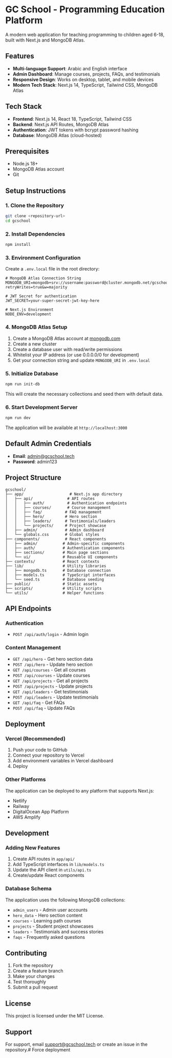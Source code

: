 # GC School - Programming Education Platform

A modern web application for teaching programming to children aged 6-18, built with Next.js and MongoDB Atlas.

## Features

- **Multi-language Support**: Arabic and English interface
- **Admin Dashboard**: Manage courses, projects, FAQs, and testimonials
- **Responsive Design**: Works on desktop, tablet, and mobile devices
- **Modern Tech Stack**: Next.js 14, TypeScript, Tailwind CSS, MongoDB Atlas

## Tech Stack

- **Frontend**: Next.js 14, React 18, TypeScript, Tailwind CSS
- **Backend**: Next.js API Routes, MongoDB Atlas
- **Authentication**: JWT tokens with bcrypt password hashing
- **Database**: MongoDB Atlas (cloud-hosted)

## Prerequisites

- Node.js 18+ 
- MongoDB Atlas account
- Git

## Setup Instructions

### 1. Clone the Repository

```bash
git clone <repository-url>
cd gcschool
```

### 2. Install Dependencies

   ```bash
   npm install
   ```

### 3. Environment Configuration

Create a `.env.local` file in the root directory:

```env
# MongoDB Atlas Connection String
MONGODB_URI=mongodb+srv://username:password@cluster.mongodb.net/gcschool?retryWrites=true&w=majority

# JWT Secret for authentication
JWT_SECRET=your-super-secret-jwt-key-here

# Next.js Environment
NODE_ENV=development
```

### 4. MongoDB Atlas Setup

1. Create a MongoDB Atlas account at [mongodb.com](https://www.mongodb.com/atlas)
2. Create a new cluster
3. Create a database user with read/write permissions
4. Whitelist your IP address (or use 0.0.0.0/0 for development)
5. Get your connection string and update `MONGODB_URI` in `.env.local`

### 5. Initialize Database

```bash
npm run init-db
```

This will create the necessary collections and seed them with default data.

### 6. Start Development Server

   ```bash
   npm run dev
   ```

The application will be available at `http://localhost:3000`

## Default Admin Credentials

- **Email**: admin@gcschool.tech
- **Password**: admin123

## Project Structure

```
gcschool/
├── app/                    # Next.js app directory
│   ├── api/               # API routes
│   │   ├── auth/          # Authentication endpoints
│   │   ├── courses/       # Course management
│   │   ├── faq/          # FAQ management
│   │   ├── hero/         # Hero section
│   │   ├── leaders/      # Testimonials/leaders
│   │   └── projects/     # Project showcase
│   ├── admin/            # Admin dashboard
│   └── globals.css       # Global styles
├── components/           # React components
│   ├── admin/           # Admin-specific components
│   ├── auth/            # Authentication components
│   ├── sections/        # Main page sections
│   └── ui/              # Reusable UI components
├── contexts/            # React contexts
├── lib/                 # Utility libraries
│   ├── mongodb.ts       # Database connection
│   ├── models.ts        # TypeScript interfaces
│   └── seed.ts          # Database seeding
├── public/              # Static assets
├── scripts/             # Utility scripts
└── utils/               # Helper functions
```

## API Endpoints

### Authentication
- `POST /api/auth/login` - Admin login

### Content Management
- `GET /api/hero` - Get hero section data
- `POST /api/hero` - Update hero section
- `GET /api/courses` - Get all courses
- `POST /api/courses` - Update courses
- `GET /api/projects` - Get all projects
- `POST /api/projects` - Update projects
- `GET /api/leaders` - Get testimonials
- `POST /api/leaders` - Update testimonials
- `GET /api/faq` - Get FAQs
- `POST /api/faq` - Update FAQs

## Deployment

### Vercel (Recommended)

1. Push your code to GitHub
2. Connect your repository to Vercel
3. Add environment variables in Vercel dashboard
4. Deploy

### Other Platforms

The application can be deployed to any platform that supports Next.js:
- Netlify
- Railway
- DigitalOcean App Platform
- AWS Amplify

## Development

### Adding New Features

1. Create API routes in `app/api/`
2. Add TypeScript interfaces in `lib/models.ts`
3. Update the API client in `utils/api.ts`
4. Create/update React components

### Database Schema

The application uses the following MongoDB collections:
- `admin_users` - Admin user accounts
- `hero_data` - Hero section content
- `courses` - Learning path courses
- `projects` - Student project showcases
- `leaders` - Testimonials and success stories
- `faqs` - Frequently asked questions

## Contributing

1. Fork the repository
2. Create a feature branch
3. Make your changes
4. Test thoroughly
5. Submit a pull request

## License

This project is licensed under the MIT License.

## Support

For support, email support@gcschool.tech or create an issue in the repository.#   F o r c e   d e p l o y m e n t  
 